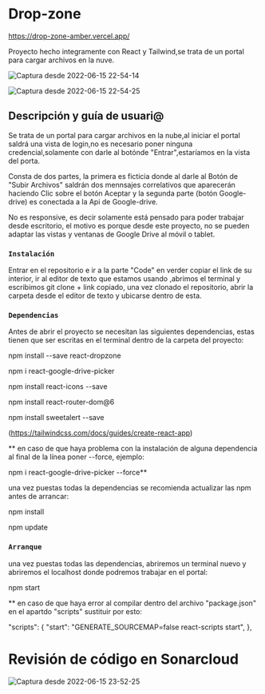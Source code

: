 # Drop-zone

https://drop-zone-amber.vercel.app/

Proyecto hecho integramente con React y Tailwind,se trata de un portal para cargar archivos en la nuve.

![Captura desde 2022-06-15 22-54-14](https://user-images.githubusercontent.com/99020950/173940605-575b8fd3-e2c6-446e-8f09-bfdd520b31d2.png)

![Captura desde 2022-06-15 22-54-25](https://user-images.githubusercontent.com/99020950/173946476-049b7a8c-4569-4ce8-b978-d3fe25bfce4d.png)


## Descripción y guía de usuari@

Se trata de un portal para cargar archivos en la nube,al iniciar el portal saldrá una vista de login,no es necesario poner ninguna credencial,solamente con darle al botónde "Entrar",estaríamos en la vista del porta.

Consta de dos partes, la primera es ficticia donde al darle al Botón de "Subir Archivos" saldrán dos mennsajes correlativos que aparecerán haciendo Clic sobre el botón Aceptar y la segunda parte (botón Google-drive) es conectada a la Api de Google-drive.

No es responsive, es decir solamente está pensado para poder trabajar desde escritorio, el motivo es porque desde este proyecto, no se pueden adaptar las vistas y ventanas de Google Drive al móvil o tablet.



### `Instalación`

Entrar en el repositorio e ir a la parte "Code" en verder copiar el link de su interior, ir al editor de texto que estamos usando ,abrimos el terminal y escribimos git clone + link copiado, una vez clonado el repositorio, abrir la carpeta desde el editor de texto y ubicarse dentro de esta. 



### `Dependencias`

Antes de abrir el proyecto se necesitan las siguientes dependencias, estas tienen que ser escritas en el terminal dentro de la carpeta del proyecto:

npm install --save react-dropzone

npm i react-google-drive-picker

npm install react-icons --save

npm install react-router-dom@6

npm install sweetalert --save

(https://tailwindcss.com/docs/guides/create-react-app)

** en caso de que haya problema con la instalación de alguna dependencia al final de la línea poner --force, ejemplo:

npm i react-google-drive-picker --force**



una vez puestas todas la dependencias se recomienda actualizar las npm antes de arrancar:

npm install

npm update



### `Arranque`

una vez puestas todas las dependencias, abriremos un terminal nuevo y abriremos el localhost donde podremos trabajar en el portal:

npm start




** en caso de que haya error al compilar dentro del archivo "package.json" en el apartdo "scripts" sustituir por esto:


"scripts": {
    "start": "GENERATE_SOURCEMAP=false react-scripts start",
  },




# Revisión de código en Sonarcloud
![Captura desde 2022-06-15 23-52-25](https://user-images.githubusercontent.com/99020950/173944014-2b605789-cc46-4498-99f3-aae90df4f99e.png)





